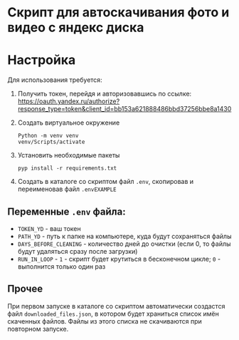 # Скрипт для автоскачивания фото и видео с яндекс диска

# Настройка

Для использования требуется:

1. Получить токен, перейдя и авторизовавшись по
   ссылке: https://oauth.yandex.ru/authorize?response_type=token&client_id=bb153a621888486bbd37256bbe8a1430

2. Создать виртуальное окружение
   ```
   Python -m venv venv
   venv/Scripts/activate
   ```

3. Установить необходимые пакеты
   ```
   pyp install -r requirements.txt
   ```

4. Создать в каталоге со скриптом файл `.env`, скопировав и переименовав файл `.envEXAMPLE`

## Переменные `.env` файла:

- `TOKEN_YD` - ваш токен
- `PATH_YD` - путь к папке на компьютере, куда будут сохраняться файлы
- `DAYS_BEFORE_CLEANING` - количество дней до очистки (если 0, то файлы будут удаляться сразу после загрузки)
- `RUN_IN_LOOP` - `1` - скрипт будет крутиться в бесконечном цикле; `0` - выполнится только один раз

## Прочее

При первом запуске в каталоге со скриптом автоматически создастся файл `downloaded_files.json`, в котором будет храниться список имён скаченных файлов. Файлы из этого списка не скачиваются при повторном запуске.